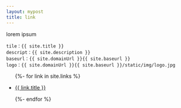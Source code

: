 ```yaml
---
layout: mypost
title: link
---
```


lorem ipsum

```
tile：{{ site.title }}
descript：{{ site.description }}
baseurl：{{ site.domainUrl }}{{ site.baseurl }}
logo：{{ site.domainUrl }}{{ site.baseurl }}/static/img/logo.jpg
```

<ul>
  {%- for link in site.links %}
  <li>
    <p><a href="{{ link.url }}" title="{{ link.desc }}" target="_blank" >{{ link.title }}</a></p>
  </li>
  {%- endfor %}
</ul>
